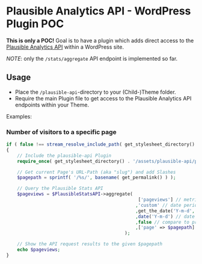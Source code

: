 Plausible Analytics API - WordPress Plugin POC
===

**This is only a POC!** Goal is to have a plugin which adds direct access to the [Plausible Analytics API](https://plausible.io/docs/stats-api) within a WordPress site.

_NOTE_: only the `/stats/aggregate` API endpoint is implemented so far.

## Usage

* Place the `/plausible-api`-directory to your (Child-)Theme folder.
* Require the main Plugin file to get access to the Plausible Analytics API endpoints within your Theme.

Examples:

### Number of visitors to a specific page

```php
if ( false !== stream_resolve_include_path( get_stylesheet_directory() . '/assets/plausible-api/plausible-api.php' ) )
{
	// Include the plausible-api Plugin
	require_once( get_stylesheet_directory() . '/assets/plausible-api/plausible-api.php' );

	// Get current Page's URL-Path (aka "slug") and add Slashes
	$pagepath = sprintf( '/%s/', basename( get_permalink() ) );

	// Query the Plausible Stats API
	$pageviews = $PlausibleStatsAPI->aggregate(
												 ['pageviews'] // metric(s)
												,'custom' // date period
												,get_the_date('Y-m-d', $post_id) // date period - start date
												,date('Y-m-d') // date period - end date
												,false // compare to previous period
												,['page' => $pagepath] // filter criteria
											);

	// Show the API request results to the given $pagepath
	echo $pageviews;
}
```
